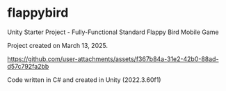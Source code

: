 # flappybird
Unity Starter Project - Fully-Functional Standard Flappy Bird Mobile Game

Project created on March 13, 2025.



https://github.com/user-attachments/assets/f367b84a-31e2-42b0-88ad-d57c792fa2bb



Code written in C# and created in Unity (2022.3.60f1)

